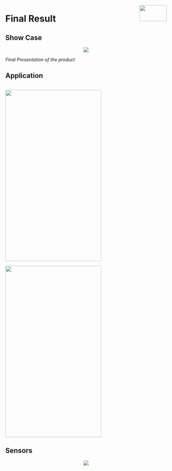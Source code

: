 <p align="right">
<img align="right" src="https://github.com/Air92/Project-CAD/blob/master/Documents/Air92%20Images/Logo.PNG" width="85" height="50"/>
 </p>

# Final Result

## Show Case

<p align="center">
<img align="middle" src="https://github.com/Air92/Project-CAD/blob/master/Documents/Air92%20Images/IMG-20180418-WA0003.jpg"/>
 </p>
 
 *Final Presentation of the product*
 
 ## Application 
 

  <p style="float:left">
<img  src="https://github.com/Air92/Project-CAD/blob/master/Documents/Air92%20Images/IMG-20180418-WA0001.jpg" width="300" height="534"/>
 </p>

  <p>
<img src="https://github.com/Air92/Project-CAD/blob/master/Documents/Air92%20Images/IMG-20180418-WA0002.jpg"  width="300" height="534"/>
 </p>

## Sensors

 <p align="center">
<img align="middle" src="https://github.com/Air92/Project-CAD/blob/master/Documents/Air92%20Images/20180418_152151.jpg"/>
 </p>

